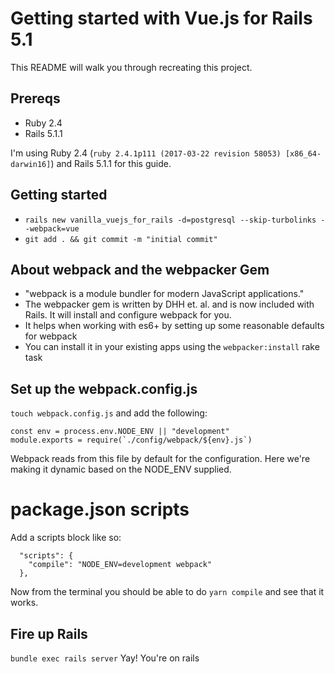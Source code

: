 # Getting started with Vue.js for Rails 5.1
This README will walk you through recreating this project.

## Prereqs
* Ruby 2.4
* Rails 5.1.1

I'm using Ruby 2.4 (`ruby 2.4.1p111 (2017-03-22 revision 58053) [x86_64-darwin16]`) and Rails 5.1.1 for this guide.

## Getting started
* `rails new vanilla_vuejs_for_rails -d=postgresql --skip-turbolinks --webpack=vue`
* `git add . && git commit -m "initial commit"`

## About webpack and the webpacker Gem
* "webpack is a module bundler for modern JavaScript applications."
* The webpacker gem is written by DHH et. al. and is now included with Rails. It will install and configure webpack for you.
* It helps when working with es6+ by setting up some reasonable defaults for webpack
* You can install it in your existing apps using the `webpacker:install` rake task

## Set up the webpack.config.js
`touch webpack.config.js` and add the following:
```
const env = process.env.NODE_ENV || "development"
module.exports = require(`./config/webpack/${env}.js`)
```
Webpack reads from this file by default for the configuration. Here we're making it dynamic based on the NODE_ENV supplied.

# package.json scripts
Add a scripts block like so:
```
  "scripts": {
    "compile": "NODE_ENV=development webpack"
  },
```
Now from the terminal you should be able to do `yarn compile` and see that it works.

## Fire up Rails
`bundle exec rails server`
Yay! You're on rails